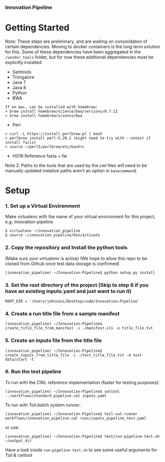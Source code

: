 ### Innovation Pipeline

# Getting Started

Note: These steps are preliminary, and are waiting on consolidation of certain dependencies. Moving to docker containers is the long term solution for this. Some of these dependencies have been aggregated in the `/vendor_tools` folder, but for now these additional dependencies must be explicitly installed:
  - Samtools
  - Trimgalore
  - Java 7
  - Java 8
  - Python
  - BWA
```
If on mac, can be installed with homebrew:
> brew install homebrew/science/bwa/versions/0.7.12
> brew install homebrew/science/bwa
```
  - Perl
```
> curl -L https://install.perlbrew.pl | bash
> perlbrew install perl-5.20.2 (might need to try with --notest if install fails)
> source ~/perl5/perlbrew/etc/bashrc
 ```
- HG19 Reference fasta + fai

Note 2: Paths to the tools that are used by the cwl files will need to be manually updated (relative paths aren't an option in `basecommand`)


# Setup

### 1. Set up a Virtual Environment
Make virtualenv with the name of your virtual environment for this project, e.g. innovation-pipeline
```
$ virtualenv ~/innovation_pipeline
$ source ~/innovation_pipeline/bin/activate
```

### 2. Copy the repository and Install the python tools
(Make sure your virtualenv is active)
(We hope to allow this repo to be cloned from Github once test data storage is confirmed)
```
(innovation_pipeline) ~/Innovation-Pipeline$ python setup.py install
```

### 3. Set the root directory of the project (Skip to step 6 if you have an existing inputs.yaml and just want to run it)
```
ROOT_DIR = '/Users/johnsoni/Desktop/code/Innovation-Pipeline'
```

### 4. Create a run title file from a sample manifest
```
(innovation_pipeline) ~/Innovation-Pipeline$ create_title_file_from_manifest -i ./manifest.xls -o title_file.txt
```

### 5. Create an inputs file from the title file
```
(innovation_pipeline) ~/Innovation-Pipeline$ create_inputs_from_title_file -i ./test_title_file.txt -d test-data/start -t
```

### 6. Run the test pipeline
To run with the CWL reference implementation (faster for testing purposes):
```
(innovation_pipeline) ~/Innovation-Pipeline$ cwltool ../workflows/standard_pipeline.cwl inputs.yaml
```
To run with Toil batch system runner:
```
(innovation_pipeline) ~/Innovation-Pipeline$ toil-cwl-runner workflows/innovation_pipeline.cwl runs/inputs_pipeline_test.yaml
```
or use:
```
(innovation_pipeline) ~/Innovation-Pipeline$ test/run-pipeline-test.sh ~/output_dir
```
Have a look inside `run-pipeline-test.sh` to see some useful arguments for Toil & cwltool

